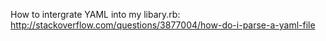 How to intergrate YAML into my libary.rb:
http://stackoverflow.com/questions/3877004/how-do-i-parse-a-yaml-file

